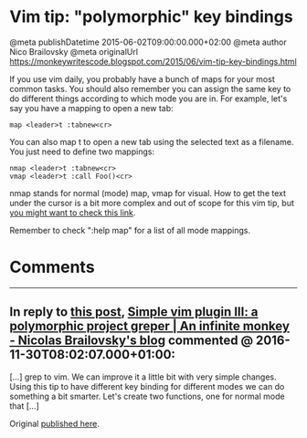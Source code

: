 # Vim tip: "polymorphic" key bindings

@meta publishDatetime 2015-06-02T09:00:00.000+02:00
@meta author Nico Brailovsky
@meta originalUrl https://monkeywritescode.blogspot.com/2015/06/vim-tip-key-bindings.html

If you use vim daily, you probably have a bunch of maps for your most common tasks. You should also remember you can assign the same key to do different things according to which mode you are
in. For example, let's say you have a mapping to open a new tab:

```
map <leader>t :tabnew<cr>
```

You can also map t to open a new tab using the selected text as a filename. You just need to define two mappings:

```
nmap <leader>t :tabnew<cr>
vmap <leader>t :call Foo()<cr>
```

nmap stands for normal (mode) map, vmap for visual. How to get the text under the cursor is a bit more complex and out of scope for this vim tip, but [you might want to check this link](http://vim.wikia.com/wiki/Mapping_keys_in_Vim_-_Tutorial_%28Part_1%29).

Remember to check ":help map" for a list of all mode mappings.


# Comments

---
## In reply to [this post](), [Simple vim plugin III: a polymorphic project greper | An infinite monkey - Nicolas Brailovsky's blog](md_blog/2016/1130_SimplevimpluginIIIapolymorphicprojectgreper.md) commented @ 2016-11-30T08:02:07.000+01:00:

[…] grep to vim. We can improve it a little bit with very simple changes. Using this tip to have different key binding for different modes we can do something a bit smarter. Let's create two functions, one for normal mode that […]

Original [published here](md_blog/2015/0602_Vimtippolymorphickeybindings.md).
